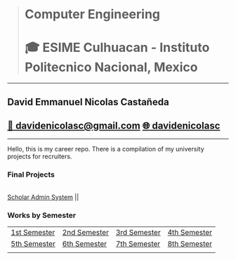 > # Computer Engineering
> # :mortar_board: ESIME Culhuacan - Instituto Politecnico Nacional, Mexico

---
## David Emmanuel Nicolas Castañeda
## [:email: davidenicolasc@gmail.com](mailto:davidenicolasc@gmail.com) [:globe_with_meridians: davidenicolasc](https://www.linkedin.com/in/davidenicolasc)
---

Hello, this is my career repo. There is a compilation of my university projects for recruiters.

### Final Projects
||
|-|
[Scholar Admin System](Projects/ScholarAdminSystem/)
||

### Works by Semester
|||||
|-|-|-|-|
| [1st Semester](1.FirstSemester/) | [2nd Semester](2.SecondSemester/) | [3rd Semester](3.ThirdSemester/) | [4th Semester](4.FourthSemester/) |
| [5th Semester](5.FifthSemester/) | [6th Semester](6.SixthSemester/) | [7th Semester](7.SeventhSemester/) | [8th Semester](8.EigthSemester/) |
||

